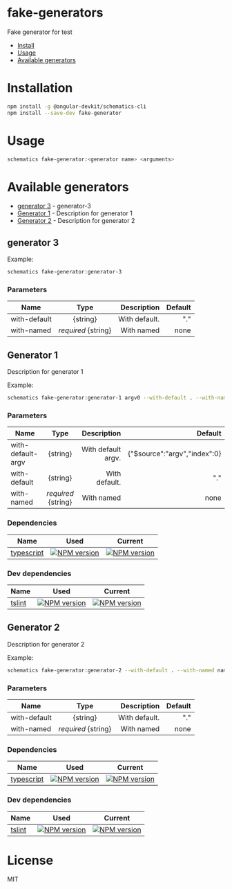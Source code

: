fake-generators
===============

Fake generator for test

<!-- generators -->

* [Install](#install)
* [Usage](#usage)
* [Available generators](#available-generators)

# Installation
```bash
npm install -g @angular-devkit/schematics-cli
npm install --save-dev fake-generator
```

# Usage
```bash
schematics fake-generator:<generator name> <arguments>
```

# Available generators
* [generator 3](#generator-3) - generator-3
* [Generator 1](#generator-1) - Description for generator 1
* [Generator 2](#generator-2) - Description for generator 2
## generator 3


Example:
```bash
schematics fake-generator:generator-3
```

### Parameters
| Name | Type | Description | Default |
|------|:----:|------------:|--------:|
| with-default | {string} | With default. | "." |
| with-named | *required* {string} | With named | none |



## Generator 1
Description for generator 1

Example:
```bash
schematics fake-generator:generator-1 argv0 --with-default . --with-named name
```

### Parameters
| Name | Type | Description | Default |
|------|:----:|------------:|--------:|
| with-default-argv | {string} | With default argv. | {"$source":"argv","index":0} |
| with-default | {string} | With default. | "." |
| with-named | *required* {string} | With named | none |

### Dependencies
| Name | Used | Current |
| ------ | ------ | ------ |
| [typescript](https://www.npmjs.com/package/key) | [![NPM version](https://img.shields.io/badge/npm_package-1.1.1-9cf.svg)](https://www.npmjs.com/package/key) | [![NPM version](https://badge.fury.io/js/typescript.svg)](https://www.npmjs.com/package/key) |

### Dev dependencies
| Name | Used | Current |
| ------ | ------ | ------ |
| [tslint](https://www.npmjs.com/package/key) | [![NPM version](https://img.shields.io/badge/npm_package-2.2.2-9cf.svg)](https://www.npmjs.com/package/key) | [![NPM version](https://badge.fury.io/js/tslint.svg)](https://www.npmjs.com/package/key) |

## Generator 2
Description for generator 2

Example:
```bash
schematics fake-generator:generator-2 --with-default . --with-named name
```

### Parameters
| Name | Type | Description | Default |
|------|:----:|------------:|--------:|
| with-default | {string} | With default. | "." |
| with-named | *required* {string} | With named | none |

### Dependencies
| Name | Used | Current |
| ------ | ------ | ------ |
| [typescript](https://www.npmjs.com/package/key) | [![NPM version](https://img.shields.io/badge/npm_package-3.3.3-9cf.svg)](https://www.npmjs.com/package/key) | [![NPM version](https://badge.fury.io/js/typescript.svg)](https://www.npmjs.com/package/key) |

### Dev dependencies
| Name | Used | Current |
| ------ | ------ | ------ |
| [tslint](https://www.npmjs.com/package/key) | [![NPM version](https://img.shields.io/badge/npm_package-5.5.5-9cf.svg)](https://www.npmjs.com/package/key) | [![NPM version](https://badge.fury.io/js/tslint.svg)](https://www.npmjs.com/package/key) |

<!-- generatorsstop -->

# License

MIT